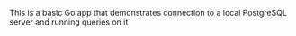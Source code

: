 This is a basic Go app that demonstrates connection to a local PostgreSQL server and running queries on it